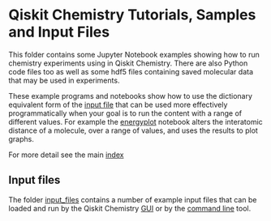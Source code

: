 # Qiskit Chemistry Tutorials, Samples and Input Files

This folder contains some Jupyter Notebook examples showing how to run chemistry experiments using in
Qiskit Chemistry. There are also Python code files too as well as some hdf5 files containing saved
molecular data that may be used in experiments.

These example programs and notebooks show how to use the dictionary equivalent form of
the [input file](#input-files) that can be used more effectively programmatically when your goal is to
run the content with a range of different values. For example the [energyplot](energyplot.ipynb) notebook
alters the interatomic distance of a molecule, over a range of values, and uses the results to plot graphs.

For more detail see the main [index](../index.ipynb#chemistry)

## Input files

The folder [input_files](input_files) contains a number of example input files that can be loaded
and run by the Qiskit Chemistry [GUI](https://github.com/Qiskit/qiskit-chemistry/blob/master/README.md#gui) or by the
[command line](https://github.com/Qiskit/qiskit-chemistry/blob/master/README.md#command-line) tool.
